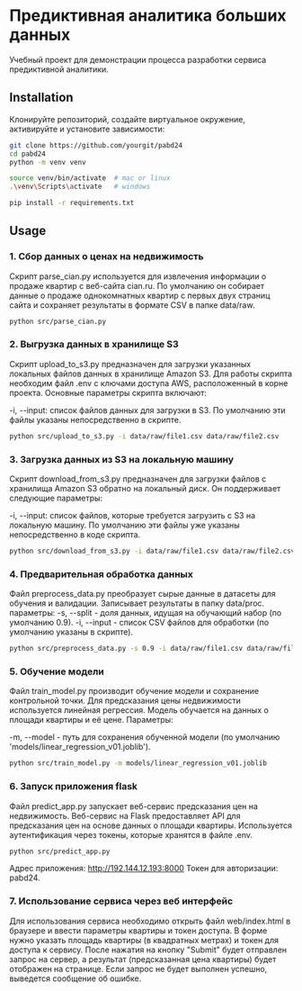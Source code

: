 # Предиктивная аналитика больших данных

Учебный проект для демонстрации процесса разработки сервиса предиктивной аналитики. 


## Installation 

Клонируйте репозиторий, создайте виртуальное окружение, активируйте и установите зависимости:  

```sh
git clone https://github.com/yourgit/pabd24
cd pabd24
python -m venv venv

source venv/bin/activate  # mac or linux
.\venv\Scripts\activate   # windows

pip install -r requirements.txt
```

## Usage

### 1. Сбор данных о ценах на недвижимость 
Скрипт parse_cian.py используется для извлечения информации о продаже квартир с веб-сайта cian.ru. По умолчанию он собирает данные о продаже однокомнатных квартир с первых двух страниц сайта и сохраняет результаты в формате CSV в папке data/raw.
```sh
python src/parse_cian.py
```


### 2. Выгрузка данных в хранилище S3 

Скрипт upload_to_s3.py предназначен для загрузки указанных локальных файлов данных в хранилище Amazon S3. Для работы скрипта необходим файл .env с ключами доступа AWS, расположенный в корне проекта. Основные параметры скрипта включают:

-i, --input: список файлов данных для загрузки в S3. По умолчанию эти файлы указаны непосредственно в скрипте.
```sh
python src/upload_to_s3.py -i data/raw/file1.csv data/raw/file2.csv
``` 

### 3. Загрузка данных из S3 на локальную машину  
Скрипт download_from_s3.py предназначен для загрузки файлов с хранилища Amazon S3 обратно на локальный диск. Он поддерживает следующие параметры:

-i, --input: список файлов, которые требуется загрузить с S3 на локальную машину. По умолчанию эти файлы уже указаны непосредственно в коде скрипта.

```sh
python src/download_from_s3.py -i data/raw/file1.csv data/raw/file2.csv
``` 
### 4. Предварительная обработка данных  
Файл preprocess_data.py преобразует сырые данные в датасеты для обучения и валидации. Записывает результаты в папку data/proc.
параметры:
-s, --split - доля данных, идущая на обучающий набор (по умолчанию 0.9).
-i, --input - список CSV файлов для обработки (по умолчанию указаны в скрипте).

```sh
python src/preprocess_data.py -s 0.9 -i data/raw/file1.csv data/raw/file2.csv
``` 

### 5. Обучение модели 
Файл train_model.py производит обучение модели и сохранение контрольной точки. Для предсказания цены недвижимости используется линейная регрессия. Модель обучается на данных о площади квартиры и её цене.
Параметры:

-m, --model - путь для сохранения обученной модели (по умолчанию 'models/linear_regression_v01.joblib').

```sh
python src/train_model.py -m models/linear_regression_v01.joblib
``` 


### 6. Запуск приложения flask 

Файл predict_app.py запускает веб-сервис предсказания цен на недвижимость. Веб-сервис на Flask предоставляет API для предсказания цен на основе данных о площади квартиры. Используется аутентификация через токены, которые хранятся в файле .env.

```sh
python src/predict_app.py
``` 



Адрес приложения: http://192.144.12.193:8000
Токен для авторизации: pabd24.



### 7. Использование сервиса через веб интерфейс 

Для использования сервиса необходимо открыть файл web/index.html в браузере и ввести параметры квартиры и токен доступа. В форме нужно указать площадь квартиры (в квадратных метрах) и токен для доступа к сервису. После нажатия на кнопку "Submit" будет отправлен запрос на сервер, а результат (предсказанная цена квартиры) будет отображен на странице. Если запрос не будет выполнен успешно, выведется сообщение об ошибке.
